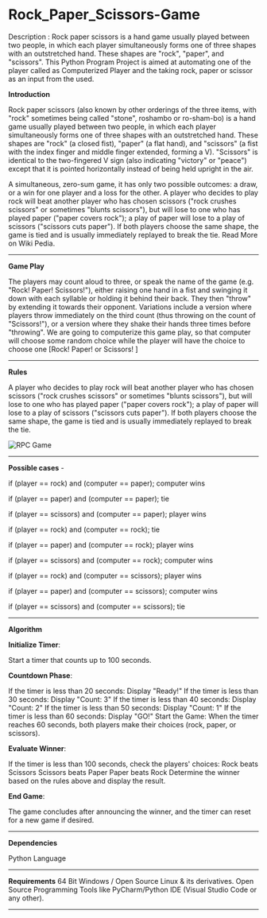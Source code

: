 # Rock_Paper_Scissors-Game

Description : Rock paper scissors is a hand game usually played between two people, in which each player simultaneously forms one of three shapes with an outstretched hand. These shapes are "rock", "paper", and "scissors". This Python Program Project is aimed at automating one of the player called as Computerized Player and the taking rock, paper or scissor as an input from the used.

**Introduction**

Rock paper scissors (also known by other orderings of the three items, with "rock" sometimes being called "stone", roshambo or ro-sham-bo) is a hand game usually played between two people, in which each player simultaneously forms one of three shapes with an outstretched hand. These shapes are "rock" (a closed fist), "paper" (a flat hand), and "scissors" (a fist with the index finger and middle finger extended, forming a V). "Scissors" is identical to the two-fingered V sign (also indicating "victory" or "peace") except that it is pointed horizontally instead of being held upright in the air.

A simultaneous, zero-sum game, it has only two possible outcomes: a draw, or a win for one player and a loss for the other. A player who decides to play rock will beat another player who has chosen scissors ("rock crushes scissors" or sometimes "blunts scissors"), but will lose to one who has played paper ("paper covers rock"); a play of paper will lose to a play of scissors ("scissors cuts paper"). If both players choose the same shape, the game is tied and is usually immediately replayed to break the tie. Read More on Wiki Pedia.
_____________________________________________________________________________________________________________________________________________________________________________________________________________________

**Game Play**

The players may count aloud to three, or speak the name of the game (e.g. "Rock! Paper! Scissors!"), either raising one hand in a fist and swinging it down with each syllable or holding it behind their back. They then "throw" by extending it towards their opponent. Variations include a version where players throw immediately on the third count (thus throwing on the count of "Scissors!"), or a version where they shake their hands three times before "throwing". We are going to computerize this game play, so that computer will choose some random choice while the player will have the choice to choose one [Rock! Paper! or Scissors! ]
_____________________________________________________________________________________________________________________________________________________________________________________________________________________

**Rules**

A player who decides to play rock will beat another player who has chosen scissors ("rock crushes scissors" or sometimes "blunts scissors"), but will lose to one who has played paper ("paper covers rock"); a play of paper will lose to a play of scissors ("scissors cuts paper"). If both players choose the same shape, the game is tied and is usually immediately replayed to break the tie.

![RPC Game](https://github.com/user-attachments/assets/936ee401-55ba-4660-a7f1-6b58c12d3df9)
_____________________________________________________________________________________________________________________________________________________________________________________________________________________

**Possible cases** -

if (player == rock) and (computer == paper); computer wins

if (player == paper) and (computer == paper); tie

if (player == scissors) and (computer == paper); player wins

if (player == rock) and (computer == rock); tie

if (player == paper) and (computer == rock); player wins

if (player == scissors) and (computer == rock); computer wins

if (player == rock) and (computer == scissors); player wins

if (player == paper) and (computer == scissors); computer wins

if (player == scissors) and (computer == scissors); tie
_____________________________________________________________________________________________________________________________________________________________________________________________________________________

**Algorithm**

**Initialize Timer**: 

Start a timer that counts up to 100 seconds.

**Countdown Phase**:

If the timer is less than 20 seconds: Display "Ready!"
If the timer is less than 30 seconds: Display "Count: 3"
If the timer is less than 40 seconds: Display "Count: 2"
If the timer is less than 50 seconds: Display "Count: 1"
If the timer is less than 60 seconds: Display "GO!"
Start the Game: When the timer reaches 60 seconds, both players make their choices (rock, paper, or scissors).

**Evaluate Winner**:

If the timer is less than 100 seconds, check the players' choices:
Rock beats Scissors
Scissors beats Paper
Paper beats Rock
Determine the winner based on the rules above and display the result.

**End Game**: 

The game concludes after announcing the winner, and the timer can reset for a new game if desired.
_____________________________________________________________________________________________________________________________________________________________________________________________________________________

**Dependencies**

Python Language
_____________________________________________________________________________________________________________________________________________________________________________________________________________________

**Requirements**
64 Bit Windows / Open Source Linux & its derivatives.
Open Source Programming Tools like PyCharm/Python IDE (Visual Studio Code or any other).
_____________________________________________________________________________________________________________________________________________________________________________________________________________________
